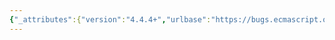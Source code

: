 ```yaml
---
{"_attributes":{"version":"4.4.4+","urlbase":"https://bugs.ecmascript.org/","maintainer":"dherman@mozilla.com"},"bug":{"bug_id":3613,"creation_ts":"2015-01-23 13:43:00 -0800","short_desc":"9.4.1.1 [[Call]], 9.4.1.2 [[Construct]]: Add parameters to title","delta_ts":"2015-02-02 18:39:06 -0800","product":"Draft for 6th Edition","component":"editorial issue","version":"Rev 31: January 15, 2015 Draft","rep_platform":"All","op_sys":"All","bug_status":"RESOLVED","resolution":"FIXED","priority":"Normal","bug_severity":"normal","everconfirmed":true,"reporter":{"uid":"andrebargull","name":"André Bargull"},"assigned_to":{"uid":"allen","name":"Allen Wirfs-Brock"},"long_desc":[{"commentid":11624,"comment_count":0,"who":{"uid":"andrebargull","name":"André Bargull"},"bug_when":"2015-01-23 13:43:01 -0800","thetext":"9.4.1.1 [[Call]]\n9.4.1.2 [[Construct]]\n\n->\n\n9.4.1.1 [[Call]] (thisArgument, argumentsList)\n9.4.1.2 [[Construct]] (ExtraArgs, newTarget)"},{"commentid":11840,"comment_count":1,"who":{"uid":"allen","name":"Allen Wirfs-Brock"},"bug_when":"2015-01-31 15:53:53 -0800","thetext":"fixed in rev32 editor's draft"},{"commentid":12051,"comment_count":2,"who":{"uid":"allen","name":"Allen Wirfs-Brock"},"bug_when":"2015-02-02 18:39:06 -0800","thetext":"fixed in rev32 draft"}]}}
---
```

